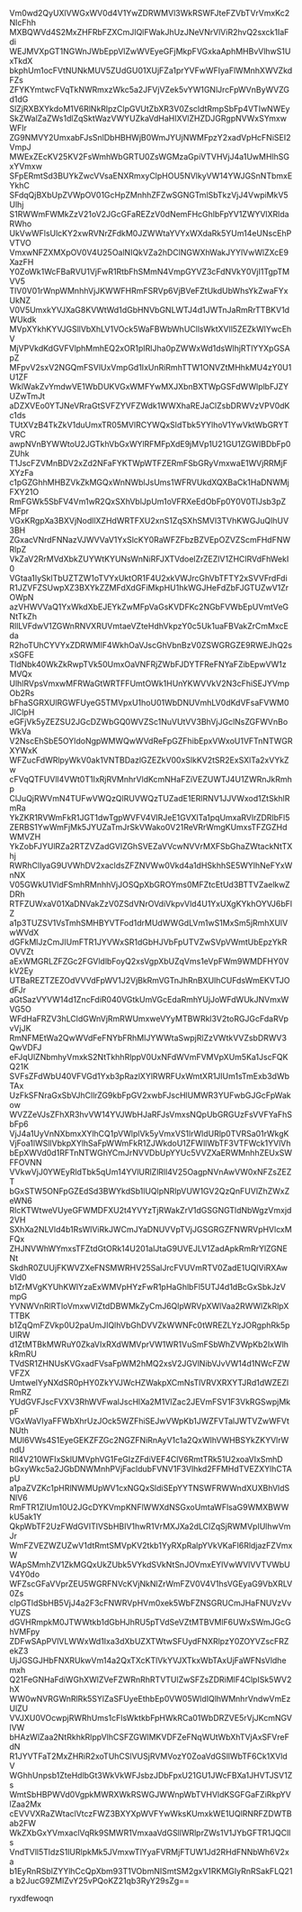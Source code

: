 Vm0wd2QyUXlVWGxWV0d4V1YwZDRWMVl3WkRSWFJteFZVbTVrVmxKc2NIcFhh
MXBQWVd4S2MxZHFRbFZXCmJIQlFWakJhUzJNeVNrVlViR2hvQ2sxck1IaFdi
WEJMVXpGT1NGWnJWbEppVlZwWVEyeGFjMkpFVGxkaAphMHBvVlhwS1UxTkdX
bkphUm1ocFVtNUNkMUV5ZUdGU01XUjFZa1prYVFwWFIyaFlWMnhXWVZkdFZs
ZFYKYmtwcFVqTkNWRmxzWkc5a2JFVjVZek5vYW1GNlJrcFpWVnByWVZGd1dG
SlZjRXBXYkdoM1V6RlNkRlpzClpGVUtZbXR3V0ZscldtRmpSbFp4VTIwNWEy
SkZWalZaZWs1dlZqSktWazVWYUZkaVdHaHlXVlZHZDJGRgpNVWxSYmxwWFlr
ZG9NMVY2UmxabFJsSnlDbHBHWjB0WmJYUjNWMFpzY2xadVpHcFNiSEI2VmpJ
MWExZEcKV25KV2FsWmhWbGRTU0ZsWGMzaGpiVTVHVjJ4a1UwMHlhSGxYVmxw
SFpERmtSd3BUYkZwcVVsaENXRmxyClpHOU5NVlkyVW14YWJGSnNTbmxEYkhC
SFdqQjBXbUpZVWpOV01GcHpZMnhhZFZwSGNGTmlSbTkzVjJ4VwpiMkV5Ulhj
S1RWWmFWMkZzV21oV2JGcGFaREZzV0dNemFHcGhlbFpYV1ZWYVlXRldaRWho
UkVwWFlsUlcKY2xwRVNrZFdkM0JZWWtaYVYxWXdaRk5YUm14eUNscEhPVTVO
VmxwNFZXMXpOV0V4U25OalNIQkVZa2hDClNGWXhWakJYYlVwWlZXcE9XazFH
Y0ZoWk1WcFBaRVU1VjFwR1RtbFhSMmN4VmpGYVZ3cFdNVkY0VjI1TgpTMVV5
TlV0V01rWnpWMnhhVjJKWWFHRmFSRVp6VjBVeFZtUkdUbWhsYkZwaFYxUkNZ
V0V5UmxkYVJXaG8KVWtWd1dGbHNVbGNLWTJ4d1JWTnJaRmRrTTBKV1dWUkdk
MVpXYkhKYVJGSllVbXhLV1VOck5WaFBWbWhUCllsWktXVll5ZEZkWlYwcEhV
MjVPVkdKdGVFVlphMmhEQ2xOR1pIRlJha0pZWWxWd1dsWlhjRTlYYXpGSApZ
MFpvV2sxV2NGQmFSVlUxVmpGd1IxUnRiRmhTTW1ONVZtMHhkMU4zY0U1U1ZF
WklWakZvYmdwVE1WbDUKVGxWMFYwMXJXbnBXTWpGSFdWWlplbFJZYUZwTmJt
aDZXVEo0YTJNeVRraGtSVFZYVFZWdk1WWXhaREJaClZsbDRWVzVPV0dKc1ds
TUtXVzB4TkZkV1duUmxTR05MVlRCYWQxSldTbk5YYlhoV1YwVktWbGRYTVRC
awpNVnBYWWtoU2JGTkhVbGxWYlRFMFpXdE9jMVp1U21GU1ZGWlBDbFp0ZUhk
T1JscFZVMnBDV2xZd2NFaFYKTWpWTFZERmFSbGRyVmxwaE1WVjRRMjFXYzFa
c1pGZGhhMHBZVkZkMGQxWnNWblJsUms1WFRVUkdXQXBaCk1HaDNWMjFXY21O
RmFGWk5SbFV4Vm1wR2QxSXhVblJpUm1oVFRXeEdObFp0Y0V0TlJsb3pZMFpr
VGxKRgpXa3BXVjNodllXZHdWRTFXU2xnS1ZqSXhSMVl3TVhKWGJuQlhUV3BH
ZGxacVNrdFNNazVJWVVaV1YxSlcKY0RaWFZFbzBZVEpOZVZScmFHdFNWRlpZ
VkZaV2RrMVdXbkZUYWtKYUNsWnNiRFJXTVdoelZrZEZlV1ZHClRVdFhWekI0
VGtaa1IySklTbUZTZW1oTVYxUktOR1F4U2xkVWJrcGhVbTFTY2xSVVFrdFdi
R1JZVFZSUwpXZ3BXYkZZMFdXdGFiMkpHU1hkWGJHeFdZbFJGTUZwV1ZrOWpN
azVHWVVaQ1YxWkdXbEJEYkZwMFpVaGsKVDFKc2NGbFVWbEpUVmtVeGNtTkZh
RllLVFdwV1ZGWnRNVXRUVmtaeVZteHdhVkpzY0c5Uk1uaFBVakZrCmMxcEda
R2hoTUhCYVYxZDRWMlF4WkhOaVJscGhVbnBzV0ZSWGRGZE9RWEJhQ2sxSGFE
TldNbk40WkZkRwpTVk50UmxOaVNFRjZWbFJDYTFReFNYaFZibEpwVW1zMVQx
UlhlRVpsVmxwMFRWaGtWRTFFUmtOWk1HUnYKWVVkV2N3cFhiSEJYVmpOb2Rs
bFhaSGRXUlRGWFUyeG5TMVpxU1hoU01WbDNUVmhLV0dKdVFsaFVWM0JIClpH
eGFjVk5yZEZSU2JGcDZWbGQ0WVZSc1NuVUtVV3BhVjJGclNsZGFWVnBoWkVa
V2NscEhSbE5OYldoNgpWMWQwWVdReFpGZFhibEpxVWxoU1VFTnNTWGRXYWxK
WFZucFdWRlpyWkV0ak1VNTBDazlGZEZkV00xSlkKV2tSR2ExSXlTa2xVYkZw
cFVqQTFUVll4VWt0T1IxRjRVMnhrVldKcmNHaFZiVEZUWTJ4U1ZWRnJkRmhp
ClJuQjRWVmN4TUFwVWQzQlRUVWQzTUZadE1ERlRNV1JJVWxod1ZtSkhlRmRa
YkZKR1RVWmFkR1JGT1dwTgpWVFV4VlRJeE1GVXlTa1pqUmxaRVlrZDRlbFl5
ZERBS1YwWmFjMk5JYUZaTmJrSkVWako0V21ReVRrWmgKUmxsTFZGZHdWMVZH
YkZobFJYUlRZa2RTZVZadGVIZGhSVEZaVVcwNVVrMXFSbGhaZWtackNtTXhj
RWRhClIyaG9UVWhDV2xacldsZFZNVWw0Vkd4a1dHSkhhSE5WYlhNeFYxWnNX
V05GWkU1VldFSmhRMnhhVjJOSQpXbGROYms0MFZtcEtUd3BTTVZaelkwZDRh
RTFZUWxaV01XaDNVakZzV0ZSdVNrOVdiVkpvVld4U1YxUXgKYkhOYVJ6bFlZ
a1p3TUZSV1VsTmhSMHBYVTFod1drMUdWWGdLVm1wS1MxSm5jRmhXUlVwWVdX
dGFkMlJzCmJIUmFTR1JYVWxSR1dGbHJVbFpUTVZwSVpVWmtUbEpzYkROVVZt
aExWMGRLZFZGc2FGVldlbFoyQ2xsVgpXbUZqVms1eVpFWm9WMDFHY0VkV2Ey
UTBaREZTZEZOdVVVdFpWV1J2VjBkRmVGTnJhRnBXUlhCUFdsWmEKVTJOdFJr
aGtSazVYVW14d1ZncFdiR040VGtkUmVGcEdaRmhYUjJoWFdWUkJNVmxWVG5O
WFdHaFRZV3hLCldGWnVjRmRWUmxweVYyMTBWRkl3V2toRGJGcFdaRVpvVjJK
RmNFMEtWa2QwWVdFeFNYbFRhMlJYWWtaSwpjRlZzVWtkVVZsbDRWV3QwVDFJ
eFJqUlZNbmhyVmxkS2NtTkhhRlppV0UxNFdWVmFVMVpXUm5Ka1JscFQKQ21K
SVFsZFdWbU40VFVGd1Yxb3pRazlXYlRWRFUxWmtXR1JIUm1sTmExb3dWbTAx
UzFkSFNraGxSbVJhCllrZG9kbFpGV2xwbFJscHlUMWR3YUFwbGJGcFpWakow
WVZZeVJsZFhXR3hvVW14YVJWbHJaRFJsVmxsNQpUbGRGUzFsVVFYaFhSbFp6
VjJ4a1UyVnNXbmxXYlhCQ1pVWlplVk5yVmxVS1lrWldURlp0TVRSa01rWkgK
VjFoa1lWSllVbkpXYlhSaFpWWmFkR1ZJWkdoU1ZFWllWbTF3VTFWck1YVlVh
bEpXWVd0d1RFTnNTWGhYCmJrNVVDbUpYYUc5VVZXaERWMnhhZEUxSWFFOVNN
VVkwVjJ0YWEyRldTbk5qUm14YVlURlZlRll4V25OagpNVnAwVW0xNFZsZEZT
bGxSTW5ONFpGZEdSd3BWYkdSb1lUQlpNRlpVUW1GV2QzQnFUVlZhZWxZeWN6
RlcKTWtweVUyeGFWMDFXU2t4YVYzTjRWakZrV1dGSGNGTldNbWgzVmxjd2VH
SXhXa2NLVld4b1RsWlViRkJWCmJYaDNUVVpTVjJGSGRGZFNWRVpHVlcxMFQx
ZHJNVWhWYmxsTFZtdGtORk14U201alJtaG9UVEJLV1ZadApkRmRrYlZGNENt
SkdhR0ZUUjFKWVZXeFNSMWRHV25SalJrcFVUVmRTV0ZadE1UQlViRXAwVld0
b1ZrMVgKYUhKWlYzaExWMVpHYzFwR1pHaGhlbFl5UTJ4d1dBcGxSbkJzVmpG
YVNWVnRlRTloVmxwVlZtdDBWMkZyCmJ6QlpWRVpXWlVaa2RWWlZkRlpXTTBK
b1ZqQmFZVkp0U2paUmJIQlhVbGhDVVZkWWNFc0tWREZLYzJORgphRk5pUlRW
d1ZtMTBkMWRuY0ZkaVIxRXdWMVprVW1WR1VuSmFSbWhZVWpKb2IxWlhkRmRU
TVdSR1ZHNUsKVGxadFVsaFpWM2hMQ2xsV2JGVlNibVJvVW14d1NWcFZWVFZX
UmtwelYyNXdSR0pHY0ZkYVJWcHZWakpXCmNsTlVRVXRXYTJRd1dWZEZlRmRZ
YUdGVFJscFVXV3RhWVFwalJscHlXa2M1VlZac2JEVmFSV1F3VkRGSwpjMkpF
VGxWaVIyaFFWbXhrUzJOck5WZFhiSEJwVWpKb1JWZFVTalJWTVZwWFVtNUth
MUl6VWs4S1EyeGEKZFZGc2NGZFNiRnAyV1c1a2QxWlhVWHBSYkZKYVlrWndU
Rll4V210WFIxSklUMVphVG1FeGIzZFdiVEF4ClV6RmtTRk51U2xoaVIxSmhD
bGxyWkc5a2JGbDNWMnhPVjFacldubFVNV1F3Vlhkd2FFMHdTVEZXYlhCTApU
a1paZVZKc1pHRlNWMUpWV1cxNGQxSldiSEpYYTNSWFRWWndXUXBhVldSNlV6
RmFTR1ZIUm10U2JGcDYKVmpKNFlWWXdNSGxoUmtaWFlsaG9WMXBWWkU5ak1Y
QkpWbTF2UzFWdGVITlVSbHBIV1hwR1VrMXJXa2dLClZqSjRWMVpIUlhwVmJr
WmFZVEZWZUZwV1dtRmtSMVpKV2tkb1YyRXpRalpYVkVKaFl6RldjazFZVmxW
WApSMmhZV1ZkMGQxUkZUbk5VYkdSVkNtSnJOVmxEYlVwWVlVVTVWbUV4Y0do
WFZscGFaVVprZEU5WGRFNVcKVjNkNlZrWmFZV0V4V1hsVGEyaG9VbXRLV0Zs
clpGTldSbHB5VjJ4a2F3cFNWRVpHVm0xek5WbFZNSGRUCmJHaFNUVzVvYUZS
dGVHRmpkM0JTWWtkb1dGbHJhRU5pTVdSeVZtMTBVMlF6UWxSWmJGcGhVMFpy
ZDFwSApPVlVLWWxWd1Ixa3dXbUZXTWtwSFUydFNXRlpzY0ZOYVZscFRZekZ3
UjJGSGJHbFNXRUkwVm14a2QxTXcKTlVkYVJXTkxWbTAxUjFaWFNsVldhemxh
Q21FeGNHaFdiWGhXWlZVeFZWRnRhRTVTUlZwSFZsZDRiMlF4ClpISk5WV2hX
WW0wNVRGWnRlRk5SYlZaSFUyeEthbEp0VW05WldIQlhWMnhrVndwVmEzUlZU
VVJXU0VOcwpjRWRhUms1cFlsWktkbFpHWkRCa01WbDRZVE5rVjJKcmNGVlVW
bHAzWlZaa2NtRkhkRlppVlhCSFZGWlMKVDFZeFNqWUtWbXhTVjAxSFVreFdN
R1JYVTFaT2MxZHRiR2xoTUhCSlVUSjRVMVozY0ZoaVdGSllWbTF6Ck1XVldV
WGhhUnpsb1ZteHdlbGt3WkVkWFJsbzJDbFpxU21GU1JWcFBXa1JHVTJSV1Zs
WmtSbHBPWVd0VgpkMWRXWkRSWGJWWnpWbTVHVldKSGFGaFZiRkpYVlZaa2Mx
cEVVVXRaZWtaclVtczFWZ3BXYXpWVFYwWksKUmxkWE1UQlRNRFZDWTBab2FW
WkZXbGxYVmxaclVqRk9SMWR1VmxaaVdGSllWRlprZWs1V1JYbGFTR1JQClls
VndTVll5TldzS1lURlpkMk5JVmxwTlYyaFVRMjFTUW1Jd2RHdFNNbWh6V2xa
b1EyRnRSblZYYlhCcQpXbm93T1VObmNISmtSM2gxV1RKMGIyRnRSakFLQ21a
b2JucG9ZMlZvY25vPQoKZ21qb3RyY29sZg==

ryxdfewoqn